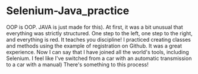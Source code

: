 # Selenium-Java_practice
OOP is OOP. 
JAVA is just made for this). 
At first, it was a bit unusual that everything was strictly structured. One step to the left, one step to the right, and everything is red.  It teaches you discipline!
I practiced creating classes and methods using the example of registration on Github. It was a great experience. Now I can say that I have joined all the world's tools, including Selenium. I feel like I've switched from a car with an automatic transmission to a car with a manual) There's something to this process!

